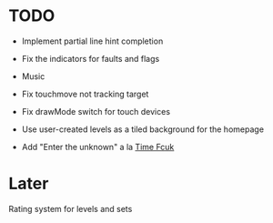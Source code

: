 TODO
====
- Implement partial line hint completion
- Fix the indicators for faults and flags
- Music
- Fix touchmove not tracking target
- Fix drawMode switch for touch devices

- Use user-created levels as a tiled background for the homepage
- Add "Enter the unknown" a la [Time Fcuk](http://www.newgrounds.com/portal/view/511754)

Later
======
Rating system for levels and sets
